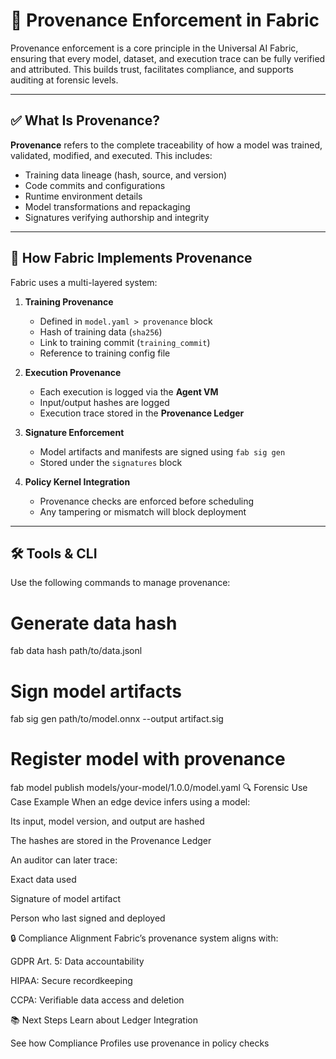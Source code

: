 # 🔬 Provenance Enforcement in Fabric

Provenance enforcement is a core principle in the Universal AI Fabric, ensuring that every model, dataset, and execution trace can be fully verified and attributed. This builds trust, facilitates compliance, and supports auditing at forensic levels.

---

## ✅ What Is Provenance?

**Provenance** refers to the complete traceability of how a model was trained, validated, modified, and executed. This includes:

- Training data lineage (hash, source, and version)
- Code commits and configurations
- Runtime environment details
- Model transformations and repackaging
- Signatures verifying authorship and integrity

---

## 🧩 How Fabric Implements Provenance

Fabric uses a multi-layered system:

1. **Training Provenance**
   - Defined in `model.yaml > provenance` block
   - Hash of training data (`sha256`)
   - Link to training commit (`training_commit`)
   - Reference to training config file

2. **Execution Provenance**
   - Each execution is logged via the **Agent VM**
   - Input/output hashes are logged
   - Execution trace stored in the **Provenance Ledger**

3. **Signature Enforcement**
   - Model artifacts and manifests are signed using `fab sig gen`
   - Stored under the `signatures` block

4. **Policy Kernel Integration**
   - Provenance checks are enforced before scheduling
   - Any tampering or mismatch will block deployment

---

## 🛠 Tools & CLI

Use the following commands to manage provenance:


# Generate data hash
fab data hash path/to/data.jsonl

# Sign model artifacts
fab sig gen path/to/model.onnx --output artifact.sig

# Register model with provenance
fab model publish models/your-model/1.0.0/model.yaml
🔍 Forensic Use Case Example
When an edge device infers using a model:

Its input, model version, and output are hashed

The hashes are stored in the Provenance Ledger

An auditor can later trace:

Exact data used

Signature of model artifact

Person who last signed and deployed

🔒 Compliance Alignment
Fabric’s provenance system aligns with:

GDPR Art. 5: Data accountability

HIPAA: Secure recordkeeping

CCPA: Verifiable data access and deletion

📚 Next Steps
Learn about Ledger Integration

See how Compliance Profiles use provenance in policy checks
